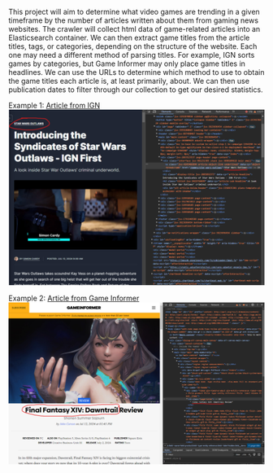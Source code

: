 This project will aim to determine what video games are trending in a given timeframe by the number of articles written about them from gaming news websites. The crawler will collect html data of game-related articles into an Elasticsearch container. We can then extract game titles from the article titles, tags, or categories, depending on the structure of the website. Each one may need a different method of parsing titles. For example, IGN sorts games by categories, but Game Informer may only place game titles in headlines. We can use the URLs to determine which method to use to obtain the game titles each article is, at least primarily, about. We can then use publication dates to filter through our collection to get our desired statistics.

Example 1: [Article from IGN](https://www.ign.com/articles/introducing-the-syndicates-of-star-wars-outlaws-ign-first)
![IGN Article](./proposal-data/ign-article.png)

Example 2: [Article from Game Informer](https://www.gameinformer.com/review/final-fantasy-xiv-dawntrail/shonen-summer-sojourn)
![Game Informer Article](./proposal-data/gameinformer-article.png)
